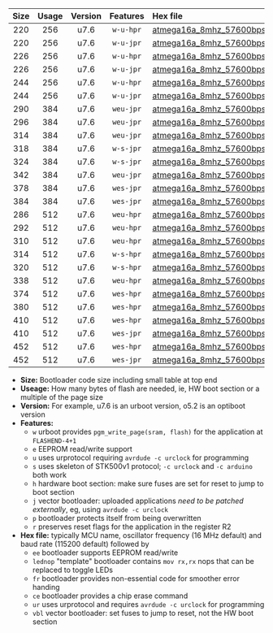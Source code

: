 |Size|Usage|Version|Features|Hex file|
|:-:|:-:|:-:|:-:|:--|
|220|256|u7.6|`w-u-hpr`|[atmega16a_8mhz_57600bps_ur.hex](https://raw.githubusercontent.com/stefanrueger/urboot/main/atmega16a_8mhz_57600bps_ur.hex)|
|220|256|u7.6|`w-u-jpr`|[atmega16a_8mhz_57600bps_ur_vbl.hex](https://raw.githubusercontent.com/stefanrueger/urboot/main/atmega16a_8mhz_57600bps_ur_vbl.hex)|
|226|256|u7.6|`w-u-hpr`|[atmega16a_8mhz_57600bps_lednop_ur.hex](https://raw.githubusercontent.com/stefanrueger/urboot/main/atmega16a_8mhz_57600bps_lednop_ur.hex)|
|226|256|u7.6|`w-u-jpr`|[atmega16a_8mhz_57600bps_lednop_ur_vbl.hex](https://raw.githubusercontent.com/stefanrueger/urboot/main/atmega16a_8mhz_57600bps_lednop_ur_vbl.hex)|
|244|256|u7.6|`w-u-hpr`|[atmega16a_8mhz_57600bps_lednop_fr_ur.hex](https://raw.githubusercontent.com/stefanrueger/urboot/main/atmega16a_8mhz_57600bps_lednop_fr_ur.hex)|
|244|256|u7.6|`w-u-jpr`|[atmega16a_8mhz_57600bps_lednop_fr_ur_vbl.hex](https://raw.githubusercontent.com/stefanrueger/urboot/main/atmega16a_8mhz_57600bps_lednop_fr_ur_vbl.hex)|
|290|384|u7.6|`weu-jpr`|[atmega16a_8mhz_57600bps_ee_ur_vbl.hex](https://raw.githubusercontent.com/stefanrueger/urboot/main/atmega16a_8mhz_57600bps_ee_ur_vbl.hex)|
|296|384|u7.6|`weu-jpr`|[atmega16a_8mhz_57600bps_ee_lednop_ur_vbl.hex](https://raw.githubusercontent.com/stefanrueger/urboot/main/atmega16a_8mhz_57600bps_ee_lednop_ur_vbl.hex)|
|314|384|u7.6|`weu-jpr`|[atmega16a_8mhz_57600bps_ee_lednop_fr_ur_vbl.hex](https://raw.githubusercontent.com/stefanrueger/urboot/main/atmega16a_8mhz_57600bps_ee_lednop_fr_ur_vbl.hex)|
|318|384|u7.6|`w-s-jpr`|[atmega16a_8mhz_57600bps_vbl.hex](https://raw.githubusercontent.com/stefanrueger/urboot/main/atmega16a_8mhz_57600bps_vbl.hex)|
|324|384|u7.6|`w-s-jpr`|[atmega16a_8mhz_57600bps_lednop_vbl.hex](https://raw.githubusercontent.com/stefanrueger/urboot/main/atmega16a_8mhz_57600bps_lednop_vbl.hex)|
|342|384|u7.6|`weu-jpr`|[atmega16a_8mhz_57600bps_ee_lednop_fr_ce_ur_vbl.hex](https://raw.githubusercontent.com/stefanrueger/urboot/main/atmega16a_8mhz_57600bps_ee_lednop_fr_ce_ur_vbl.hex)|
|378|384|u7.6|`wes-jpr`|[atmega16a_8mhz_57600bps_ee_vbl.hex](https://raw.githubusercontent.com/stefanrueger/urboot/main/atmega16a_8mhz_57600bps_ee_vbl.hex)|
|384|384|u7.6|`wes-jpr`|[atmega16a_8mhz_57600bps_ee_lednop_vbl.hex](https://raw.githubusercontent.com/stefanrueger/urboot/main/atmega16a_8mhz_57600bps_ee_lednop_vbl.hex)|
|286|512|u7.6|`weu-hpr`|[atmega16a_8mhz_57600bps_ee_ur.hex](https://raw.githubusercontent.com/stefanrueger/urboot/main/atmega16a_8mhz_57600bps_ee_ur.hex)|
|292|512|u7.6|`weu-hpr`|[atmega16a_8mhz_57600bps_ee_lednop_ur.hex](https://raw.githubusercontent.com/stefanrueger/urboot/main/atmega16a_8mhz_57600bps_ee_lednop_ur.hex)|
|310|512|u7.6|`weu-hpr`|[atmega16a_8mhz_57600bps_ee_lednop_fr_ur.hex](https://raw.githubusercontent.com/stefanrueger/urboot/main/atmega16a_8mhz_57600bps_ee_lednop_fr_ur.hex)|
|314|512|u7.6|`w-s-hpr`|[atmega16a_8mhz_57600bps.hex](https://raw.githubusercontent.com/stefanrueger/urboot/main/atmega16a_8mhz_57600bps.hex)|
|320|512|u7.6|`w-s-hpr`|[atmega16a_8mhz_57600bps_lednop.hex](https://raw.githubusercontent.com/stefanrueger/urboot/main/atmega16a_8mhz_57600bps_lednop.hex)|
|338|512|u7.6|`weu-hpr`|[atmega16a_8mhz_57600bps_ee_lednop_fr_ce_ur.hex](https://raw.githubusercontent.com/stefanrueger/urboot/main/atmega16a_8mhz_57600bps_ee_lednop_fr_ce_ur.hex)|
|374|512|u7.6|`wes-hpr`|[atmega16a_8mhz_57600bps_ee.hex](https://raw.githubusercontent.com/stefanrueger/urboot/main/atmega16a_8mhz_57600bps_ee.hex)|
|380|512|u7.6|`wes-hpr`|[atmega16a_8mhz_57600bps_ee_lednop.hex](https://raw.githubusercontent.com/stefanrueger/urboot/main/atmega16a_8mhz_57600bps_ee_lednop.hex)|
|410|512|u7.6|`wes-hpr`|[atmega16a_8mhz_57600bps_ee_lednop_fr.hex](https://raw.githubusercontent.com/stefanrueger/urboot/main/atmega16a_8mhz_57600bps_ee_lednop_fr.hex)|
|410|512|u7.6|`wes-jpr`|[atmega16a_8mhz_57600bps_ee_lednop_fr_vbl.hex](https://raw.githubusercontent.com/stefanrueger/urboot/main/atmega16a_8mhz_57600bps_ee_lednop_fr_vbl.hex)|
|452|512|u7.6|`wes-hpr`|[atmega16a_8mhz_57600bps_ee_lednop_fr_ce.hex](https://raw.githubusercontent.com/stefanrueger/urboot/main/atmega16a_8mhz_57600bps_ee_lednop_fr_ce.hex)|
|452|512|u7.6|`wes-jpr`|[atmega16a_8mhz_57600bps_ee_lednop_fr_ce_vbl.hex](https://raw.githubusercontent.com/stefanrueger/urboot/main/atmega16a_8mhz_57600bps_ee_lednop_fr_ce_vbl.hex)|

- **Size:** Bootloader code size including small table at top end
- **Useage:** How many bytes of flash are needed, ie, HW boot section or a multiple of the page size
- **Version:** For example, u7.6 is an urboot version, o5.2 is an optiboot version
- **Features:**
  + `w` urboot provides `pgm_write_page(sram, flash)` for the application at `FLASHEND-4+1`
  + `e` EEPROM read/write support
  + `u` uses urprotocol requiring `avrdude -c urclock` for programming
  + `s` uses skeleton of STK500v1 protocol; `-c urclock` and `-c arduino` both work
  + `h` hardware boot section: make sure fuses are set for reset to jump to boot section
  + `j` vector bootloader: uploaded applications *need to be patched externally*, eg, using `avrdude -c urclock`
  + `p` bootloader protects itself from being overwritten
  + `r` preserves reset flags for the application in the register R2
- **Hex file:** typically MCU name, oscillator frequency (16 MHz default) and baud rate (115200 default) followed by
  + `ee` bootloader supports EEPROM read/write
  + `lednop` "template" bootloader contains `mov rx,rx` nops that can be replaced to toggle LEDs
  + `fr` bootloader provides non-essential code for smoother error handing
  + `ce` bootloader provides a chip erase command
  + `ur` uses urprotocol and requires `avrdude -c urclock` for programming
  + `vbl` vector bootloader: set fuses to jump to reset, not the HW boot section
